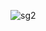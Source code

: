 ![sg2](https://github.com/Mirauiel/-transfer-data-between-activities/assets/161085561/d3094625-40ab-4b4b-b000-0b2cd7b43cfb)

